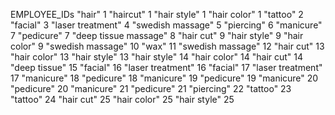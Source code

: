 EMPLOYEE_IDs
"hair"
1
"haircut"
1
"hair style"
1
"hair color"
1
"tattoo"
2
"facial"
3
"laser treatment"
4
"swedish massage"
5
"piercing"
6
"manicure"
7
"pedicure"
7
"deep tissue massage"
8
"hair cut"
9
"hair style"
9
"hair color"
9
"swedish massage"
10
"wax"
11
"swedish massage"
12
"hair cut"
13
"hair color"
13
"hair style"
13
"hair style"
14
"hair color"
14
"hair cut"
14
"deep tissue"
15
"facial"
16
"laser treatment"
16
"facial"
17
"laser treatment"
17
"manicure"
18
"pedicure"
18
"manicure"
19
"pedicure"
19
"manicure"
20
"pedicure"
20
"manicure"
21
"pedicure"
21
"piercing"
22
"tattoo"
23
"tattoo"
24
"hair cut"
25
"hair color"
25
"hair style"
25
